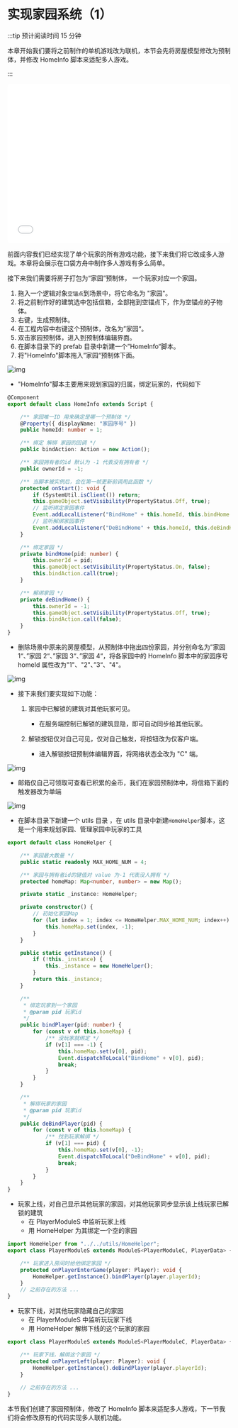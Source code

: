 # 实现家园系统（1）

:::tip 预计阅读时间 15 分钟

本章开始我们要将之前制作的单机游戏改为联机，本节会先将房屋模型修改为预制体，并修改 HomeInfo 脚本来适配多人游戏。

:::

<iframe name="ttttt" sandbox="allow-scripts allow-downloads allow-same-origin allow-popups allow-presentation allow-forms" frameborder="0" draggable="false" allowfullscreen="" allow="encrypted-media;" referrerpolicy="" aha-samesite="" class="iframe-loaded" src="//player.bilibili.com/player.html?aid=832841467&bvid=BV1fg4y197hS&cid=1316729266&p=11&autoplay=0" style="border-radius: 7px; width: 100%; height: 360px;"></iframe>

前面内容我们已经实现了单个玩家的所有游戏功能，接下来我们将它改成多人游戏。本章将会展示在口袋方舟中制作多人游戏有多么简单。

接下来我们需要将房子打包为“家园”预制体， 一个玩家对应一个家园。

1. 拖入一个逻辑对象`空锚点`到场景中，将它命名为 "家园"。
2. 将之前制作好的建筑选中包括信箱，全部拖到空锚点下，作为空锚点的子物体。
3. 右键，生成预制体。
4. 在工程内容中右键这个预制体，改名为”家园“。
5. 双击家园预制体，进入到预制体编辑界面。
6. 在脚本目录下的 prefab 目录中新建一个”HomeInfo“脚本。
7. 将"HomeInfo"脚本拖入”家园“预制体下面。

![img](https://arkimg.ark.online/1685435084391-132.webp)

- "HomeInfo"脚本主要用来规划家园的归属，绑定玩家的，代码如下

```TypeScript
@Component
export default class HomeInfo extends Script {

    /** 家园唯一ID 用来确定是哪一个预制体 */
    @Property({ displayName: "家园序号" })
    public homeId: number = 1;

    /** 绑定 解绑 家园的回调 */
    public bindAction: Action = new Action();

    /** 家园拥有者的id 默认为 -1 代表没有拥有者 */
    public ownerId = -1;

    /** 当脚本被实例后，会在第一帧更新前调用此函数 */
    protected onStart(): void {
        if (SystemUtil.isClient()) return;
        this.gameObject.setVisibility(PropertyStatus.Off, true);
        // 监听绑定家园事件
        Event.addLocalListener("BindHome" + this.homeId, this.bindHome.bind(this));
        // 监听解绑家园事件
        Event.addLocalListener("DeBindHome" + this.homeId, this.deBindHome.bind(this));
    }

    /** 绑定家园 */
    private bindHome(pid: number) {
        this.ownerId = pid;
        this.gameObject.setVisibility(PropertyStatus.On, false);
        this.bindAction.call(true);
    }

    /** 解绑家园 */
    private deBindHome() {
        this.ownerId = -1;
        this.gameObject.setVisibility(PropertyStatus.Off, true);
        this.bindAction.call(false);
    }
}
```

- 删除场景中原来的房屋模型，从预制体中拖出四份家园，并分别命名为”家园 1“、”家园 2“、”家园 3“、”家园 4“，将各家园中的 HomeInfo 脚本中的家园序号 homeId 属性改为"1"、"2"、”3“、"4"。

![img](https://arkimg.ark.online/1685435105025-135.webp)

- 接下来我们要实现如下功能：

  1. 家园中已解锁的建筑对其他玩家可见。
     - 在服务端控制已解锁的建筑显隐，即可自动同步给其他玩家。

  2. 解锁按钮仅对自己可见，仅对自己触发，将按钮改为仅客户端。
     - 进入解锁按钮预制体编辑界面，将网络状态全改为 "C" 端。

![img](https://arkimg.ark.online/1685435117605-138.webp)

- 邮箱仅自己可领取可查看已积累的金币，我们在家园预制体中，将信箱下面的触发器改为单端

![img](https://arkimg.ark.online/1685435136951-141.webp)

- 在脚本目录下新建一个 utils 目录 ，在 utils 目录中新建`HomeHelper`脚本，这是一个用来规划家园、管理家园中玩家的工具

```TypeScript
export default class HomeHelper {

    /** 家园最大数量 */
    public static readonly MAX_HOME_NUM = 4;

    /** 家园与拥有者id的键值对 value 为-1 代表没人拥有 */
    protected homeMap: Map<number, number> = new Map();

    private static _instance: HomeHelper;

    private constructor() {
        // 初始化家园Map
        for (let index = 1; index <= HomeHelper.MAX_HOME_NUM; index++) {
            this.homeMap.set(index, -1);
        }
    }

    public static getInstance() {
        if (!this._instance) {
            this._instance = new HomeHelper();
        }
        return this._instance;
    }

    /**
     * 绑定玩家到一个家园
     * @param pid 玩家id
     */
    public bindPlayer(pid: number) {
        for (const v of this.homeMap) {
            /** 没玩家就绑定 */
            if (v[1] === -1) {
                this.homeMap.set(v[0], pid);
                Event.dispatchToLocal("BindHome" + v[0], pid);
                break;
            }
        }
    }

    /**
     * 解绑玩家的家园
     * @param pid 玩家id
     */
    public deBindPlayer(pid) {
        for (const v of this.homeMap) {
            /** 找到玩家解绑 */
            if (v[1] === pid) {
                this.homeMap.set(v[0], -1);
                Event.dispatchToLocal("DeBindHome" + v[0], pid);
                break;
            }
        }
    }
}
```

- 玩家上线，对自己显示其他玩家的家园，对其他玩家同步显示该上线玩家已解锁的建筑
  - 在 PlayerModuleS 中监听玩家上线
  - 用 HomeHelper 为其绑定一个空的家园

```TypeScript
import HomeHelper from "../../utils/HomeHelper";
export class PlayerModuleS extends ModuleS<PlayerModuleC, PlayerData> {

    /** 玩家进入房间时给他绑定家园 */
    protected onPlayerEnterGame(player: Player): void {
        HomeHelper.getInstance().bindPlayer(player.playerId);
    }
    // 之前存在的方法 ...
}
```

- 玩家下线，对其他玩家隐藏自己的家园
  - 在 PlayerModuleS 中监听玩玩家下线
  - 用 HomeHelper 解绑下线的这个玩家的家园

```TypeScript
export class PlayerModuleS extends ModuleS<PlayerModuleC, PlayerData> {

    /** 玩家下线，解绑这个家园 */
    protected onPlayerLeft(player: Player): void {
        HomeHelper.getInstance().deBindPlayer(player.playerId);
    }
    
    // 之前存在的方法 ... 
}
```

本节我们创建了家园预制体，修改了 HomeInfo 脚本来适配多人游戏，下一节我们将会修改原有的代码实现多人联机功能。
